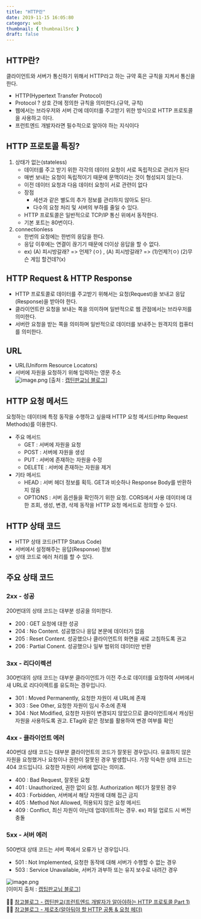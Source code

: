 ```yaml
---
title: "HTTP란"
date: 2019-11-15 16:05:80
category: web
thumbnail: { thumbnailSrc }
draft: false
---
```


## HTTP란?
클라이언트와 서버가 통신하기 위해서 HTTP라고 하는 규약 혹은 규칙을 지켜서 통신을 한다.
- HTTP(Hypertext Transfer Protocol)
- Protocol ? 상호 간에 정의한 규칙을 의미한다.(규약, 규칙)
- 웹에서는 브라우저와 서버 간에 데이터를 주고받기 위한 방식으로 HTTP 프로토콜을 사용하고 이다.
- 프런트엔드 개발자라면 필수적으로 알아야 하는 지식이다


## HTTP 프로토콜 특징?
1. 상태가 없는(stateless)
	- 데이터를 주고 받기 위한 각각의 데이터 요청이 서로 독립적으로 관리가 된다
    - 매번 보내는 요청이 독립적이기 때문에 문맥이라는 것이 형성되지 않는다.
    - 이전 데이터 요청과 다음 데이터 요청이 서로 관련이 없다
    - 장점
    	- 세션과 같은 별도의 추가 정보를 관리하지 않아도 된다.
        - 다수의 요청 처리 및 서버의 부하를 줄일 수 있다.
    - HTTP 프로토콜은 일반적으로 TCP/IP 통신 위에서 동작한다.
    - 기본 포트는 80번이다.
2. connectionless
	- 한번의 요청에는 한번의 응답을 한다.
    - 응답 이후에는 연결이 끊기기 때문에 더이상 응답을 할 수 없다.
    - ex) (A) 피시방갈래? => 언제? (ㅇ) , (A) 피시방갈래? => (1)언제?(ㅇ) (2)무슨 게임 할건데?(x)
 
## HTTP Request & HTTP Response
- HTTP 프로토콜로 데이터를 주고받기 위해서는 요청(Request)을 보내고 응답(Response)을 받아야 한다.
- 클라이언트란 요청을 보내는 쪽을 의미하며 일반적으로 웹 관점에서는 브라우저를 의미한다.
- 서버란 요청을 받는 쪽을 의미하며 일반적으로 데이터를 보내주는 원격지의 컴퓨터를 의미한다.

## URL
- URL(Uniform Resource Locators)
- 서버에 자원을 요청하기 위해 입력하는 영문 주소  
![image.png](https://images.velog.io/post-images/yhe228/1b074dc0-3928-11ea-b4ff-9934fa3dcede/image.png)
[출처 : [캡틴판교님 블로그](https://joshua1988.github.io/web-development/http-part1/)]

## HTTP 요청 메서드
요청하는 데이터에 특정 동작을 수행하고 싶을때 HTTP 요청 메서드(Http Request Methods)를 이용한다.  

- 주요 메서드
	- GET : 서버에 자원을 요청
    - POST : 서버에 자원을 생성
    - PUT : 서버에 존재하는 자원을 수정
    - DELETE : 서버에 존재하는 자원을 제거
- 기타 메서드
	- HEAD : 서버 헤더 정보를 획득. GET과 비슷하나 Response Body를 반환하지 않음
	- OPTIONS : 서버 옵션들을 확인하기 위한 요청. CORS에서 사용 데이터에 대한 조회, 생성, 변경, 삭제 동작을 HTTP 요청 메서드로 정의할 수 있다.
    
## HTTP 상태 코드
- HTTP 상태 코드(HTTP Status Code)
- 서버에서 설정해주는 응답(Response) 정보
- 상태 코드로 에러 처리를 할 수 있다.


## 주요 상태 코드
### 2xx - 성공
200번대의 상태 코드는 대부분 성공을 의미한다.

- 200 : GET 요청에 대한 성공
- 204 : No Content. 성공했으나 응답 본문에 데이터가 없음
- 205 : Reset Content. 성공했으나 클라이언트의 화면을 새로 고침하도록 권고
- 206 : Partial Conent. 성공했으나 일부 범위의 데이터만 반환

### 3xx - 리다이렉션
300번대의 상태 코드는 대부분 클라이언트가 이전 주소로 데이터를 요청하여 서버에서 새 URL로 리다이렉트를 유도하는 경우입니다.

- 301 : Moved Permanently, 요청한 자원이 새 URL에 존재
- 303 : See Other, 요청한 자원이 임시 주소에 존재
- 304 : Not Modified, 요청한 자원이 변경되지 않았으므로 클라이언트에서 캐싱된 자원을 사용하도록 권고. ETag와 같은 정보를 활용하여 변경 여부를 확인

### 4xx - 클라이언트 에러
400번대 상태 코드는 대부분 클라이언트의 코드가 잘못된 경우입니다. 유효하지 않은 자원을 요청했거나 요청이나 권한이 잘못된 경우 발생합니다. 가장 익숙한 상태 코드는 404 코드입니다. 요청한 자원이 서버에 없다는 의미죠.

- 400 : Bad Request, 잘못된 요청
- 401 : Unauthorized, 권한 없이 요청. Authorization 헤더가 잘못된 경우
- 403 : Forbidden, 서버에서 해당 자원에 대해 접근 금지
- 405 : Method Not Allowed, 허용되지 않은 요청 메서드
- 409 : Conflict, 최신 자원이 아닌데 업데이트하는 경우. ex) 파일 업로드 시 버전 충돌

### 5xx - 서버 에러
500번대 상태 코드는 서버 쪽에서 오류가 난 경우입니다.

- 501 : Not Implemented, 요청한 동작에 대해 서버가 수행할 수 없는 경우
- 503 : Service Unavailable, 서버가 과부하 또는 유지 보수로 내려간 경우



![image.png](https://images.velog.io/post-images/yhe228/470a2130-3929-11ea-a38d-79c434df4124/image.png)  
[이미지 출처 : [캡팁판교님 블로그](https://joshua1988.github.io/web-development/http-part1/)]


👨‍🏫 [참고블로그 - 캡틴판교(프런트엔드 개발자가 알아야하는 HTTP 프로토콜 Part 1)](https://joshua1988.github.io/web-development/http-part1/)
👨‍🏫 [참고블로그 - 제로초(알아둬야 할 HTTP 공통 & 요청 헤더)](https://www.zerocho.com/category/HTTP/post/5b3ba2d0b3dabd001b53b9db)
